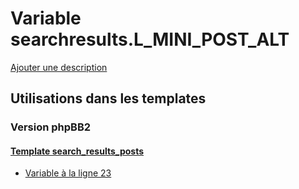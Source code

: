 # Variable searchresults.L_MINI_POST_ALT
[Ajouter une description](https://fa-tvars.appspot.com/var/searchresults.L_MINI_POST_ALT)

## Utilisations dans les templates

### Version phpBB2

#### [Template search_results_posts](subsilver/search_results_posts.md)
* [Variable &agrave; la ligne 23](../subsilver/search_results_posts.tpl#L23)